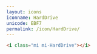 ```yaml
---
layout: icons
iconname: HardDrive
unicode: EBF7
permalink: /icon/HardDrive/
---
```


``` html
<i class="mi mi-HardDrive"></i>
```

